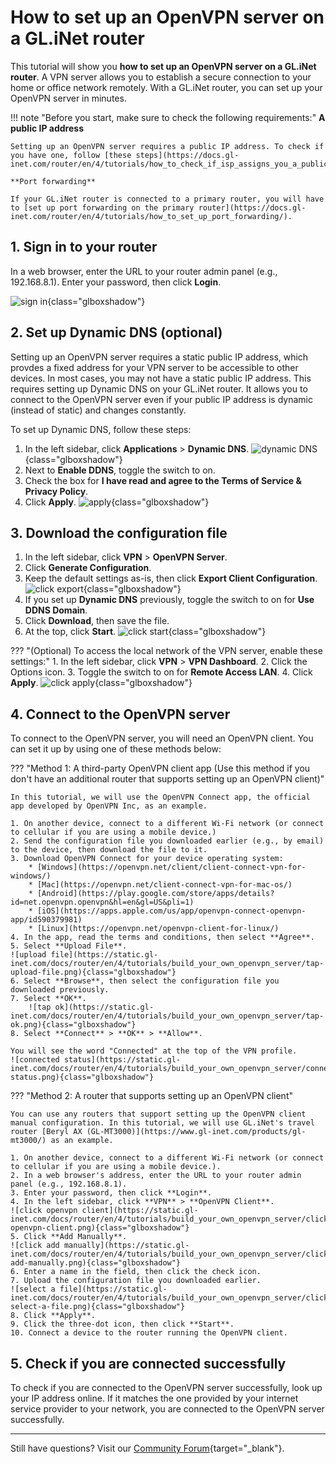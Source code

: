 # How to set up an OpenVPN server on a GL.iNet router

This tutorial will show you **how to set up an OpenVPN server on a GL.iNet router**. A VPN server allows you to establish a secure connection to your home or office network remotely. With a GL.iNet router, you can set up your OpenVPN server in minutes. 

!!! note "Before you start, make sure to check the following requirements:"
    **A public IP address**

    Setting up an OpenVPN server requires a public IP address. To check if you have one, follow [these steps](https://docs.gl-inet.com/router/en/4/tutorials/how_to_check_if_isp_assigns_you_a_public_ip_address/).

    **Port forwarding**

    If your GL.iNet router is connected to a primary router, you will have to [set up port forwarding on the primary router](https://docs.gl-inet.com/router/en/4/tutorials/how_to_set_up_port_forwarding/).

## 1. Sign in to your router

In a web browser, enter the URL to your router admin panel (e.g., 192.168.8.1). Enter your password, then click **Login**.

![sign in](https://static.gl-inet.com/docs/router/en/4/tutorials/build_your_own_openvpn_server/router-login.jpeg){class="glboxshadow"}

## 2. Set up Dynamic DNS (optional)

Setting up an OpenVPN server requires a static public IP address, which provdes a fixed address for your VPN server to be accessible to other devices. In most cases, you may not have a static public IP address. This requires setting up Dynamic DNS on your GL.iNet router. It allows you to connect to the OpenVPN server even if your public IP address is dynamic (instead of static) and changes constantly. 

To set up Dynamic DNS, follow these steps: 

1. In the left sidebar, click **Applications** > **Dynamic DNS**. 
![dynamic DNS](https://static.gl-inet.com/docs/router/en/4/tutorials/build_your_own_openvpn_server/click-dynamic-dns.jpeg){class="glboxshadow"}
2. Next to **Enable DDNS**, toggle the switch to on. 
3. Check the box for **I have read and agree to the Terms of Service & Privacy Policy**.
4. Click **Apply**. 
![apply](https://static.gl-inet.com/docs/router/en/4/tutorials/build_your_own_openvpn_server/dynamic-dns-click-apply.png){class="glboxshadow"}

## 3. Download the configuration file

1. In the left sidebar, click **VPN** > **OpenVPN Server**.
2. Click **Generate Configuration**. 
3. Keep the default settings as-is, then click **Export Client Configuration**. 
![click export](https://static.gl-inet.com/docs/router/en/4/tutorials/build_your_own_openvpn_server/click-export-client-configuration.jpeg){class="glboxshadow"}
4. If you set up **Dynamic DNS** previously, toggle the switch to on for **Use DDNS Domain**. 
5. Click **Download**, then save the file. 
6. At the top, click **Start**.
![click start](https://static.gl-inet.com/docs/router/en/4/tutorials/build_your_own_openvpn_server/openvpn-server-click-start.jpeg){class="glboxshadow"}

??? "(Optional) To access the local network of the VPN server, enable these settings:"
    1. In the left sidebar, click **VPN** > **VPN Dashboard**. 
    2. Click the Options icon.
    3. Toggle the switch to on for **Remote Access LAN**.
    4. Click **Apply**.
    ![click apply](https://static.gl-inet.com/docs/router/en/4/tutorials/build_your_own_openvpn_server/toggle-enable-remote-access-lan.png){class="glboxshadow"}

## 4. Connect to the OpenVPN server

To connect to the OpenVPN server, you will need an OpenVPN client. You can set it up by using one of these methods below: 

??? "Method 1: A third-party OpenVPN client app (Use this method if you don't have an additional router that supports setting up an OpenVPN client)" 

    In this tutorial, we will use the OpenVPN Connect app, the official app developed by OpenVPN Inc, as an example. 

    1. On another device, connect to a different Wi-Fi network (or connect to cellular if you are using a mobile device.)
    2. Send the configuration file you downloaded earlier (e.g., by email) to the device, then download the file to it. 
    3. Download OpenVPN Connect for your device operating system:
        * [Windows](https://openvpn.net/client/client-connect-vpn-for-windows/)
        * [Mac](https://openvpn.net/client-connect-vpn-for-mac-os/)
        * [Android](https://play.google.com/store/apps/details?id=net.openvpn.openvpn&hl=en&gl=US&pli=1)
        * [iOS](https://apps.apple.com/us/app/openvpn-connect-openvpn-app/id590379981)
        * [Linux](https://openvpn.net/openvpn-client-for-linux/)
    4. In the app, read the terms and conditions, then select **Agree**. 
    5. Select **Upload File**.
    ![upload file](https://static.gl-inet.com/docs/router/en/4/tutorials/build_your_own_openvpn_server/tap-upload-file.png){class="glboxshadow"}
    6. Select **Browse**, then select the configuration file you downloaded previously. 
    7. Select **OK**.
        ![tap ok](https://static.gl-inet.com/docs/router/en/4/tutorials/build_your_own_openvpn_server/tap-ok.png){class="glboxshadow"} 
    8. Select **Connect** > **OK** > **Allow**. 

    You will see the word "Connected" at the top of the VPN profile. 
    ![connected status](https://static.gl-inet.com/docs/router/en/4/tutorials/build_your_own_openvpn_server/connected-status.png){class="glboxshadow"} 

??? "Method 2: A router that supports setting up an OpenVPN client"

    You can use any routers that support setting up the OpenVPN client manual configuration. In this tutorial, we will use GL.iNet's travel router [Beryl AX (GL-MT3000)](https://www.gl-inet.com/products/gl-mt3000/) as an example. 

    1. On another device, connect to a different Wi-Fi network (or connect to cellular if you are using a mobile device.). 
    2. In a web browser's address, enter the URL to your router admin panel (e.g., 192.168.8.1).
    3. Enter your password, then click **Login**. 
    4. In the left sidebar, click **VPN** > **OpenVPN Client**. 
    ![click openvpn client](https://static.gl-inet.com/docs/router/en/4/tutorials/build_your_own_openvpn_server/click-openvpn-client.png){class="glboxshadow"} 
    5. Click **Add Manually**. 
    ![click add manually](https://static.gl-inet.com/docs/router/en/4/tutorials/build_your_own_openvpn_server/click-add-manually.png){class="glboxshadow"} 
    6. Enter a name in the field, then click the check icon. 
    7. Upload the configuration file you downloaded earlier. 
    ![select a file](https://static.gl-inet.com/docs/router/en/4/tutorials/build_your_own_openvpn_server/click-select-a-file.png){class="glboxshadow"} 
    8. Click **Apply**. 
    9. Click the three-dot icon, then click **Start**. 
    10. Connect a device to the router running the OpenVPN client. 

## 5. Check if you are connected successfully

To check if you are connected to the OpenVPN server successfully, look up your IP address online. If it matches the one provided by your internet service provider to your network, you are connected to the OpenVPN server successfully. 

---

Still have questions? Visit our [Community Forum](https://forum.gl-inet.com){target="_blank"}.

